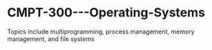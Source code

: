 # CMPT-300---Operating-Systems
Topics include multiprogramming, process management, memory management, and file systems
